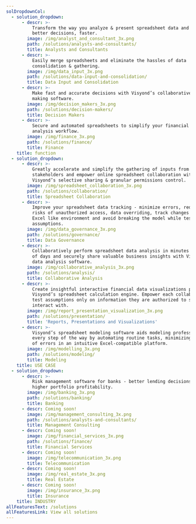 ```yaml
---
solDropdownCol:
  - solution_dropdown:
      - descr: >-
          Transform the way you analyze & present spreadsheet data and make
          better decisions, faster.
        image: /img/analyst_and_consultant_3x.png
        path: /solutions/analysts-and-consultants/
        title: Analysts and Consultants
      - descr: >-
          Easily merge spreadsheets and eliminate the hassles of data
          consolidation & gathering.
        image: /img/data_input_3x.png
        path: /solutions/data-input-and-consolidation/
        title: Data Input and Consolidation
      - descr: >-
          Make fast and accurate decisions with Visyond’s collaborative decision
          making software.
        image: /img/decision_makers_3x.png
        path: /solutions/decision-makers/
        title: Decision Makers
      - descr: >-
          Secure and automated spreadsheets to simplify your financial data
          analysis workflow.
        image: /img/finance_3x.png
        path: /solutions/finance/
        title: Finance
    title: function
  - solution_dropdown:
      - descr: >-
          Greatly accelerate and simplify the gathering of inputs from multiple
          stakeholders and empower online spreadsheet collaboration with
          Visyond’s selective sharing & granular permissions control.
        image: /img/spreadsheet_collaboration_3x.png
        path: /solutions/collaboration/
        title: Spreadsheet Collaboration
      - descr: >-
          Improve your spreadsheet data tracking - minimize errors, reduce the
          risks of unauthorized access, data overriding, track changes in an
          Excel like environment and avoid breaking the model while testing
          assumptions.
        image: /img/data_governance_3x.png
        path: /solutions/governance/
        title: Data Governance
      - descr: >-
          Collaboratively perform spreadsheet data analysis in minutes instead
          of days and securely share valuable business insights with Visyond’s
          data analysis software.
        image: /img/collaborative_analysis_3x.png
        path: /solutions/analysis/
        title: Collaborative Analysis
      - descr: >-
          Create insightful interactive financial data visualizations powered by
          Visyond’s spreadsheet calculation engine. Empower each collaborator to
          test assumptions only on information they are authorized to see or
          interact with.
        image: /img/report_presentation_visualization_3x.png
        path: /solutions/presentation/
        title: 'Reports, Presentations and Visualizations'
      - descr: >-
          Visyond’s spreadsheet modeling software aids modeling professionals on
          every step of the way by automating routine tasks, minimizing the risk
          of errors in an intuitive Excel-compatible platform.
        image: /img/modelling_3x.png
        path: /solutions/modeling/
        title: Modeling
    title: USE CASE
  - solution_dropdown:
      - descr: >-
          Risk management software for banks - better lending decisions and
          higher portfolio profitability.
        image: /img/banking_3x.png
        path: /solutions/banking/
        title: Banking
      - descr: Coming soon!
        image: /img/management_consulting_3x.png
        path: /solutions/analysts-and-consultants/
        title: Management Consulting
      - descr: Coming soon!
        image: /img/financial_services_3x.png
        path: /solutions/finance/
        title: Financial Services
      - descr: Coming soon!
        image: /img/telecommunication_3x.png
        title: Telecommunication
      - descr: Coming soon!
        image: /img/real_estate_3x.png
        title: Real Estate
      - descr: Coming soon!
        image: /img/insurance_3x.png
        title: Insurance
    title: INDUSTRY
allFeaturesText: /solutions
allFeaturesLink: View all solutions
---
```


